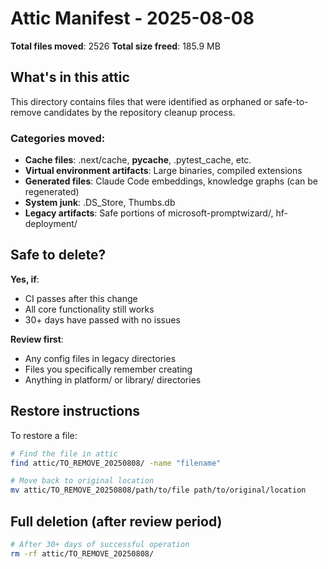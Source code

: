 # Attic Manifest - 2025-08-08

**Total files moved**: 2526
**Total size freed**: 185.9 MB

## What's in this attic

This directory contains files that were identified as orphaned or safe-to-remove candidates by the repository cleanup process.

### Categories moved:
- **Cache files**: .next/cache, __pycache__, .pytest_cache, etc.
- **Virtual environment artifacts**: Large binaries, compiled extensions
- **Generated files**: Claude Code embeddings, knowledge graphs (can be regenerated)
- **System junk**: .DS_Store, Thumbs.db
- **Legacy artifacts**: Safe portions of microsoft-promptwizard/, hf-deployment/

## Safe to delete?

**Yes, if**:
- CI passes after this change
- All core functionality still works
- 30+ days have passed with no issues

**Review first**:
- Any config files in legacy directories
- Files you specifically remember creating
- Anything in platform/ or library/ directories

## Restore instructions

To restore a file:
```bash
# Find the file in attic
find attic/TO_REMOVE_20250808/ -name "filename"

# Move back to original location
mv attic/TO_REMOVE_20250808/path/to/file path/to/original/location
```

## Full deletion (after review period)

```bash
# After 30+ days of successful operation
rm -rf attic/TO_REMOVE_20250808/
```
